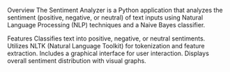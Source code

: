 Overview
The Sentiment Analyzer is a Python application that analyzes the sentiment (positive, negative, or neutral) of text inputs using Natural Language Processing (NLP) techniques and a Naive Bayes classifier.

Features
Classifies text into positive, negative, or neutral sentiments.
Utilizes NLTK (Natural Language Toolkit) for tokenization and feature extraction.
Includes a graphical interface for user interaction.
Displays overall sentiment distribution with visual graphs.

